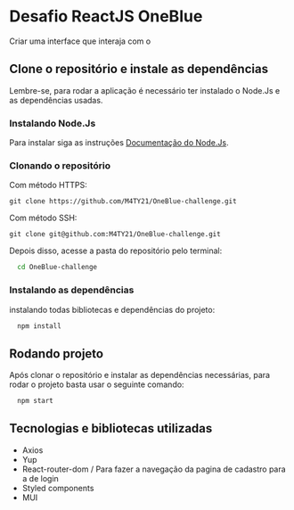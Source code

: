# Desafio ReactJS OneBlue

Criar uma interface que interaja com o

## Clone o repositório e instale as dependências

Lembre-se, para rodar a aplicação é necessário ter instalado o Node.Js e as dependências usadas.

### Instalando Node.Js

Para instalar siga as instruções [Documentação do Node.Js](https://nodejs.org/pt-br/download/).

### Clonando o repositório

Com método HTTPS:

```git
git clone https://github.com/M4TY21/OneBlue-challenge.git
```

Com método SSH:

```git
git clone git@github.com:M4TY21/OneBlue-challenge.git
```

Depois disso, acesse a pasta do repositório pelo terminal:

```bash
  cd OneBlue-challenge
```

### Instalando as dependências

instalando todas bibliotecas e dependências do projeto:

```bash
  npm install
```

## Rodando projeto

Após clonar o repositório e instalar as dependências necessárias, para rodar o projeto basta usar o seguinte comando:

```bash
  npm start
```

## Tecnologias e bibliotecas utilizadas

- Axios
- Yup
- React-router-dom / Para fazer a navegação da pagina de cadastro para a de login
- Styled components
- MUI
